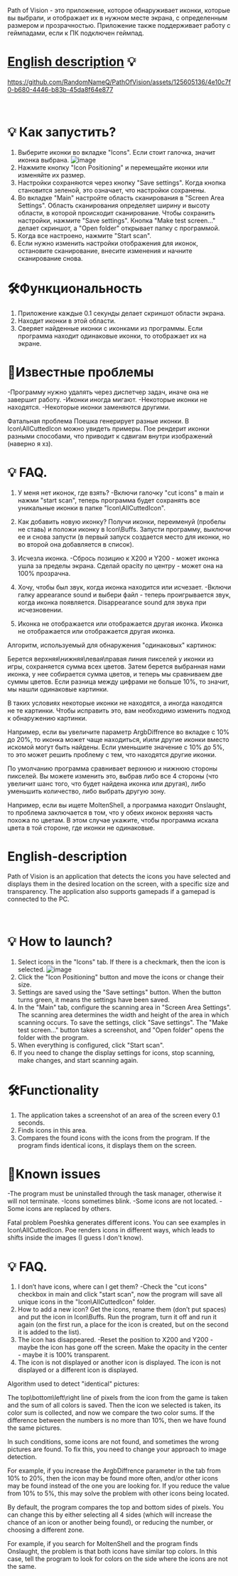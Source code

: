 Path of Vision - это приложение, которое обнаруживает иконки, которые вы выбрали, и отображает их в нужном месте экрана, с определенным размером и прозрачностью. Приложение также поддерживает работу с геймпадами, если к ПК подключен геймпад.

# [English description](#english-description) 💡

https://github.com/RandomNameQ/PathOfVision/assets/125605136/4e10c7f0-b680-4446-b83b-45da8f64e877


<br>


# 💡 Как запустить?
1. Выберите иконки во вкладке "Icons". Если стоит галочка, значит иконка выбрана.
![image](https://github.com/RandomNameQ/PathOfVision/assets/125605136/83864abb-4000-469d-b6af-2ad53740e5ad)
2. Нажмите кнопку "Icon Positioning" и перемещайте иконки или изменяйте их размер.
3. Настройки сохраняются через кнопку "Save settings". Когда кнопка становится зеленой, это означает, что настройки сохранены.
4. Во вкладке "Main" настройте область сканирования в "Screen Area Settings".
Область сканирования определяет ширину и высоту области, в которой происходит сканирование.
Чтобы сохранить настройки, нажмите "Save settings". Кнопка "Make test screen..." делает скриншот, а "Open folder" открывает папку с программой.
7. Когда все настроено, нажмите "Start scan".
8. Если нужно изменить настройки отображения для иконок, остановите сканирование, внесите изменения и начните сканирование снова.

# 🛠️Функциональность
1. Приложение каждые 0.1 секунды делает скриншот области экрана.
2. Находит иконки в этой области.
3. Сверяет найденные иконки с иконками из программы. Если программа находит одинаковые иконки, то отображает их на экране.

# 🐞Известные проблемы
-Программу нужно удалять через диспетчер задач, иначе она не завершит работу.
-Иконки иногда мигают.
-Некоторые иконки не находятся.
-Некоторые иконки заменяются другими.

Фатальная проблема
Поешка генерирует разные иконки. В Icon\AllCuttedIcon можно увидеть примеры. Пое рендерит иконки разными способами, что приводит к сдвигам внутри изображений (наверно я хз).

# 💡 FAQ.
1. У меня нет иконок, где взять?
-Включи галочку "cut icons" в main и нажми "start scan", теперь программа будет сохранять все уникальные иконки в папке "Icon\AllCuttedIcon".
2. Как добавить новую иконку?
Получи иконки, переименуй (пробелы не ставь) и положи иконку в Icon\Buffs. Запусти программу, выключи ее и снова запусти (в первый запуск создается место для иконки, но во второй она добавляется в список).
3. Исчезла иконка.
-Сбрось позицию к X200 и Y200 - может иконка ушла за пределы экрана. Сделай opacity по центру - может она на 100% прозрачна.
4. Хочу, чтобы был звук, когда иконка находится или исчезает.
-Включи галку appearance sound и выбери файл - теперь проигрывается звук, когда иконка появляется. Disappearance sound для звука при исчезновении.

5. Иконка не отображается или отображается другая иконка.
Иконка не отображается или отображается другая иконка.

Алгоритм, используемый для обнаружения "одинаковых" картинок:

Берется верхняя\нижняя\левая\правая линия пикселей у иконки из игры, сохраняется сумма всех цветов.
Затем берется выбранная нами иконка, у нее собирается сумма цветов, и теперь мы сравниваем две суммы цветов. Если разница между цифрами не больше 10%, то значит, мы нашли одинаковые картинки.

В таких условиях некоторые иконки не находятся, а иногда находятся не те картинки. Чтобы исправить это, вам необходимо изменить подход к обнаружению картинки.

Например, если вы увеличите параметр ArgbDiffrence во вкладке с 10% до 20%, то иконка может чаще находиться, и\или другие иконки вместо искомой могут быть найдены. Если уменьшите значение с 10% до 5%, то это может решить проблему с тем, что находятся другие иконки.

По умолчанию программа сравнивает верхнюю и нижнюю стороны пикселей. Вы можете изменить это, выбрав либо все 4 стороны (что увеличит шанс того, что будет найдена иконка или другая), либо уменьшить количество, либо выбрать другую зону.

Например, если вы ищете MoltenShell, а программа находит Onslaught, то проблема заключается в том, что у обеих иконок верхняя часть похожа по цветам. В этом случае укажите, чтобы программа искала цвета в той стороне, где иконки не одинаковые.

# English-description

Path of Vision is an application that detects the icons you have selected and displays them in the desired location on the screen, with a specific size and transparency. The application also supports gamepads if a gamepad is connected to the PC.

<br>


# 💡 How to launch?
1. Select icons in the "Icons" tab. If there is a checkmark, then the icon is selected.
![image](https://github.com/RandomNameQ/PathOfVision/assets/125605136/83864abb-4000-469d-b6af-2ad53740e5ad)
2. Click the "Icon Positioning" button and move the icons or change their size.
3. Settings are saved using the "Save settings" button. When the button turns green, it means the settings have been saved.
4. In the "Main" tab, configure the scanning area in "Screen Area Settings".
The scanning area determines the width and height of the area in which scanning occurs.
To save the settings, click "Save settings". The "Make test screen..." button takes a screenshot, and "Open folder" opens the folder with the program.
7. When everything is configured, click "Start scan".
8. If you need to change the display settings for icons, stop scanning, make changes, and start scanning again.

# 🛠️Functionality
1. The application takes a screenshot of an area of the screen every 0.1 seconds.
2. Finds icons in this area.
3. Compares the found icons with the icons from the program. If the program finds identical icons, it displays them on the screen.

# 🐞Known issues
-The program must be uninstalled through the task manager, otherwise it will not terminate.
-Icons sometimes blink.
-Some icons are not located.
-Some icons are replaced by others.

Fatal problem
Poeshka generates different icons. You can see examples in Icon\AllCuttedIcon. Poe renders icons in different ways, which leads to shifts inside the images (I guess I don't know).

# 💡 FAQ.
1. I don’t have icons, where can I get them?
-Check the "cut icons" checkbox in main and click "start scan", now the program will save all unique icons in the "Icon\AllCuttedIcon" folder.
2. How to add a new icon?
Get the icons, rename them (don’t put spaces) and put the icon in Icon\Buffs. Run the program, turn it off and run it again (on the first run, a place for the icon is created, but on the second it is added to the list).
3. The icon has disappeared.
-Reset the position to X200 and Y200 - maybe the icon has gone off the screen. Make the opacity in the center - maybe it is 100% transparent.
5. The icon is not displayed or another icon is displayed.
The icon is not displayed or a different icon is displayed.

Algorithm used to detect "identical" pictures:

The top\bottom\left\right line of pixels from the icon from the game is taken and the sum of all colors is saved.
Then the icon we selected is taken, its color sum is collected, and now we compare the two color sums. If the difference between the numbers is no more than 10%, then we have found the same pictures.

In such conditions, some icons are not found, and sometimes the wrong pictures are found. To fix this, you need to change your approach to image detection.

For example, if you increase the ArgbDiffrence parameter in the tab from 10% to 20%, then the icon may be found more often, and/or other icons may be found instead of the one you are looking for. If you reduce the value from 10% to 5%, this may solve the problem with other icons being located.

By default, the program compares the top and bottom sides of pixels. You can change this by either selecting all 4 sides (which will increase the chance of an icon or another being found), or reducing the number, or choosing a different zone.

For example, if you search for MoltenShell and the program finds Onslaught, the problem is that both icons have similar top colors. In this case, tell the program to look for colors on the side where the icons are not the same.
